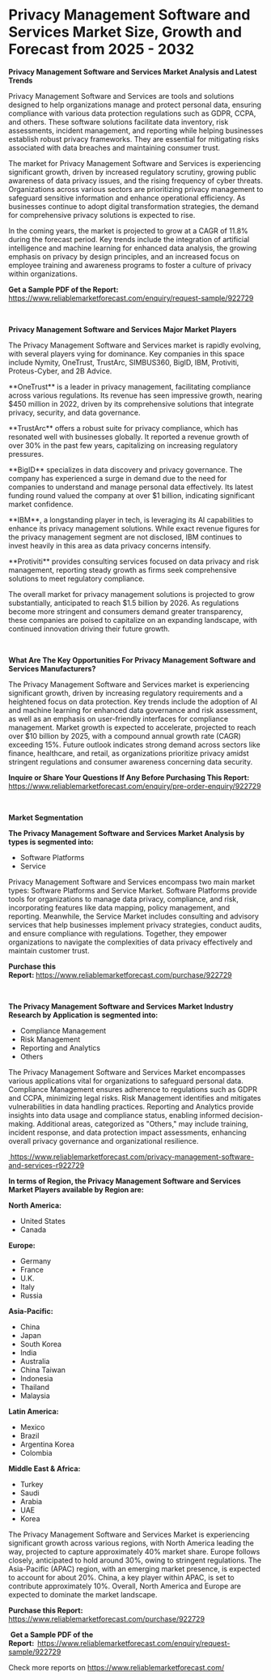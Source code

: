 <p><h1>Privacy Management Software and Services Market Size, Growth and Forecast from 2025 - 2032</h1></p><p><strong>Privacy Management Software and Services Market Analysis and Latest Trends</strong></p>
<p><p>Privacy Management Software and Services are tools and solutions designed to help organizations manage and protect personal data, ensuring compliance with various data protection regulations such as GDPR, CCPA, and others. These software solutions facilitate data inventory, risk assessments, incident management, and reporting while helping businesses establish robust privacy frameworks. They are essential for mitigating risks associated with data breaches and maintaining consumer trust.</p><p>The market for Privacy Management Software and Services is experiencing significant growth, driven by increased regulatory scrutiny, growing public awareness of data privacy issues, and the rising frequency of cyber threats. Organizations across various sectors are prioritizing privacy management to safeguard sensitive information and enhance operational efficiency. As businesses continue to adopt digital transformation strategies, the demand for comprehensive privacy solutions is expected to rise.</p><p>In the coming years, the market is projected to grow at a CAGR of 11.8% during the forecast period. Key trends include the integration of artificial intelligence and machine learning for enhanced data analysis, the growing emphasis on privacy by design principles, and an increased focus on employee training and awareness programs to foster a culture of privacy within organizations.</p></p>
<p><strong>Get a Sample PDF of the Report:&nbsp;</strong> <a href="https://www.reliablemarketforecast.com/enquiry/request-sample/922729?utm_campaign=3050&utm_medium=2&utm_source=Github&utm_content=ia&utm_term=07032025&utm_id=privacy-management-software-and-services">https://www.reliablemarketforecast.com/enquiry/request-sample/922729</a></p>
<p>&nbsp;</p>
<p><strong>Privacy Management Software and Services Major Market Players</strong></p>
<p><p>The Privacy Management Software and Services market is rapidly evolving, with several players vying for dominance. Key companies in this space include Nymity, OneTrust, TrustArc, SIMBUS360, BigID, IBM, Protiviti, Proteus-Cyber, and 2B Advice. </p><p>**OneTrust** is a leader in privacy management, facilitating compliance across various regulations. Its revenue has seen impressive growth, nearing $450 million in 2022, driven by its comprehensive solutions that integrate privacy, security, and data governance.</p><p>**TrustArc** offers a robust suite for privacy compliance, which has resonated well with businesses globally. It reported a revenue growth of over 30% in the past few years, capitalizing on increasing regulatory pressures.</p><p>**BigID** specializes in data discovery and privacy governance. The company has experienced a surge in demand due to the need for companies to understand and manage personal data effectively. Its latest funding round valued the company at over $1 billion, indicating significant market confidence.</p><p>**IBM**, a longstanding player in tech, is leveraging its AI capabilities to enhance its privacy management solutions. While exact revenue figures for the privacy management segment are not disclosed, IBM continues to invest heavily in this area as data privacy concerns intensify.</p><p>**Protiviti** provides consulting services focused on data privacy and risk management, reporting steady growth as firms seek comprehensive solutions to meet regulatory compliance. </p><p>The overall market for privacy management solutions is projected to grow substantially, anticipated to reach $1.5 billion by 2026. As regulations become more stringent and consumers demand greater transparency, these companies are poised to capitalize on an expanding landscape, with continued innovation driving their future growth.</p></p>
<p>&nbsp;</p>
<p><strong>What Are The Key Opportunities For Privacy Management Software and Services Manufacturers?</strong></p>
<p><p>The Privacy Management Software and Services market is experiencing significant growth, driven by increasing regulatory requirements and a heightened focus on data protection. Key trends include the adoption of AI and machine learning for enhanced data governance and risk assessment, as well as an emphasis on user-friendly interfaces for compliance management. Market growth is expected to accelerate, projected to reach over $10 billion by 2025, with a compound annual growth rate (CAGR) exceeding 15%. Future outlook indicates strong demand across sectors like finance, healthcare, and retail, as organizations prioritize privacy amidst stringent regulations and consumer awareness concerning data security.</p></p>
<p><strong>Inquire or Share Your Questions If Any Before Purchasing This Report:</strong> <a href="https://www.reliablemarketforecast.com/enquiry/pre-order-enquiry/922729?utm_campaign=3050&utm_medium=2&utm_source=Github&utm_content=ia&utm_term=07032025&utm_id=privacy-management-software-and-services">https://www.reliablemarketforecast.com/enquiry/pre-order-enquiry/922729</a></p>
<p>&nbsp;</p>
<p><strong>Market Segmentation</strong></p>
<p><strong>The Privacy Management Software and Services Market Analysis by types is segmented into:</strong></p>
<p><ul><li>Software Platforms</li><li>Service</li></ul></p>
<p><p>Privacy Management Software and Services encompass two main market types: Software Platforms and Service Market. Software Platforms provide tools for organizations to manage data privacy, compliance, and risk, incorporating features like data mapping, policy management, and reporting. Meanwhile, the Service Market includes consulting and advisory services that help businesses implement privacy strategies, conduct audits, and ensure compliance with regulations. Together, they empower organizations to navigate the complexities of data privacy effectively and maintain customer trust.</p></p>
<p><strong>Purchase this Report:&nbsp;</strong><a href="https://www.reliablemarketforecast.com/purchase/922729?utm_campaign=3050&utm_medium=2&utm_source=Github&utm_content=ia&utm_term=07032025&utm_id=privacy-management-software-and-services">https://www.reliablemarketforecast.com/purchase/922729</a></p>
<p>&nbsp;</p>
<p><strong>The Privacy Management Software and Services Market Industry Research by Application is segmented into:</strong></p>
<p><ul><li>Compliance Management</li><li>Risk Management</li><li>Reporting and Analytics</li><li>Others</li></ul></p>
<p><p>The Privacy Management Software and Services Market encompasses various applications vital for organizations to safeguard personal data. Compliance Management ensures adherence to regulations such as GDPR and CCPA, minimizing legal risks. Risk Management identifies and mitigates vulnerabilities in data handling practices. Reporting and Analytics provide insights into data usage and compliance status, enabling informed decision-making. Additional areas, categorized as "Others," may include training, incident response, and data protection impact assessments, enhancing overall privacy governance and organizational resilience.</p></p>
<p><a href="https://www.reliablemarketforecast.com/privacy-management-software-and-services-r922729?utm_campaign=3050&utm_medium=2&utm_source=Github&utm_content=ia&utm_term=07032025&utm_id=privacy-management-software-and-services">&nbsp;https://www.reliablemarketforecast.com/privacy-management-software-and-services-r922729</a></p>
<p><strong>In terms of Region, the Privacy Management Software and Services Market Players available by Region are:</strong></p>
<p>
    <p> <strong> North America: </strong>
        <ul>
            <li>United States</li>
            <li>Canada</li>
        </ul>
        </p> 
    <p> <strong> Europe: </strong>
        <ul>
            <li>Germany</li>
            <li>France</li>
            <li>U.K.</li>
            <li>Italy</li>
            <li>Russia</li>
        </ul>
        </p> 
    <p> <strong> Asia-Pacific: </strong>
        <ul>
            <li>China</li>
            <li>Japan</li>
            <li>South Korea</li>
            <li>India</li>
            <li>Australia</li>
            <li>China Taiwan</li>
            <li>Indonesia</li>
            <li>Thailand</li>
            <li>Malaysia</li>
        </ul>
        </p> 
    <p> <strong> Latin America: </strong>
        <ul>
            <li>Mexico</li>
            <li>Brazil</li>
            <li>Argentina Korea</li>
            <li>Colombia</li>
        </ul>
        </p> 
    <p> <strong> Middle East & Africa: </strong>
        <ul>
            <li>Turkey</li>
            <li>Saudi</li>
            <li>Arabia</li>
            <li>UAE</li>
            <li>Korea</li>
        </ul>
    </p>
    </p>
<p><p>The Privacy Management Software and Services Market is experiencing significant growth across various regions, with North America leading the way, projected to capture approximately 40% market share. Europe follows closely, anticipated to hold around 30%, owing to stringent regulations. The Asia-Pacific (APAC) region, with an emerging market presence, is expected to account for about 20%. China, a key player within APAC, is set to contribute approximately 10%. Overall, North America and Europe are expected to dominate the market landscape.</p></p>
<p><strong>Purchase this Report: </strong><a href="https://www.reliablemarketforecast.com/purchase/922729?utm_campaign=3050&utm_medium=2&utm_source=Github&utm_content=ia&utm_term=07032025&utm_id=privacy-management-software-and-services">https://www.reliablemarketforecast.com/purchase/922729</a></p>
<p>&nbsp;<strong>Get a Sample PDF of the Report:&nbsp;&nbsp;</strong><a href="https://www.reliablemarketforecast.com/enquiry/request-sample/922729?utm_campaign=3050&utm_medium=2&utm_source=Github&utm_content=ia&utm_term=07032025&utm_id=privacy-management-software-and-services">https://www.reliablemarketforecast.com/enquiry/request-sample/922729</a></p>
<p><strong></strong></p>
<p>Check more reports on <a href="https://www.reliablemarketforecast.com/?utm_campaign=3050&utm_medium=2&utm_source=Github&utm_content=ia&utm_term=07032025&utm_id=privacy-management-software-and-services">https://www.reliablemarketforecast.com/</a></p>
